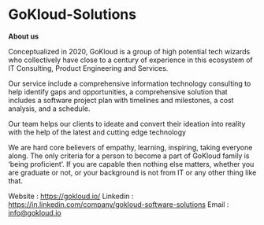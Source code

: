 # GoKloud-Solutions

**About us**

Conceptualized in 2020, GoKloud is a group of high potential tech wizards who collectively have close to a century of experience in this ecosystem of IT Consulting, Product Engineering and Services.

Our service include a comprehensive information technology consulting to help identify gaps and opportunities, a comprehensive solution that includes a software project plan with timelines and milestones, a cost analysis, and a schedule. 

Our team helps our clients to ideate and convert their ideation into reality with the help of the latest and cutting edge technology

We are hard core believers of empathy, learning, inspiring, taking everyone along. The only criteria for a person to become a part of GoKloud family is ‘being proficient’. If you are capable then nothing else matters, whether you are graduate or not, or your background is not from IT or any other thing like that.

Website : https://gokloud.io/
Linkedin : https://in.linkedin.com/company/gokloud-software-solutions
Email : info@gokloud.io
